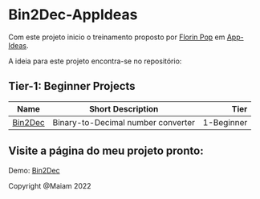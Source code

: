 # Bin2Dec-AppIdeas
 

Com este projeto inicio o treinamento proposto por [Florin Pop](http://www.florin-pop.com/) em [App-Ideas](https://github.com/florinpop17/app-ideas).


A ideia para este projeto encontra-se no repositório:
 

## **Tier-1: Beginner Projects**

| Name | Short Description | Tier |
| ---- |:----------:| ----:|
|[Bin2Dec](https://github.com/florinpop17/app-ideas/blob/master/Projects/1-Beginner/Bin2Dec-App.md) |Binary-to-Decimal number converter |	1-Beginner|


## Visite a página do meu projeto pronto:

Demo: [Bin2Dec](https://maiam.github.io/Bin2Dec-AppIdeas/)

Copyright @Maiam 2022 
